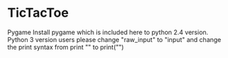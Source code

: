 # TicTacToe
Pygame
Install pygame which is included here to python 2.4 version.
Python 3 version users please change "raw_input" to "input" and change the print syntax from print "" to print("")
